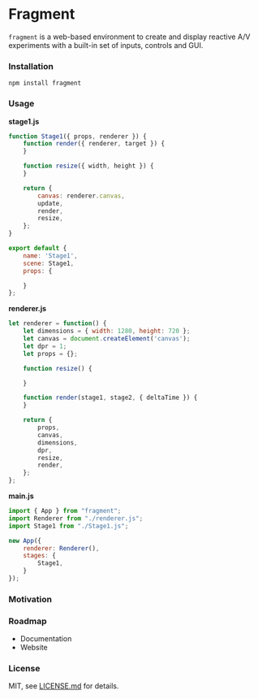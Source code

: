 # Fragment

`fragment` is a web-based environment to create and display reactive A/V experiments with a built-in set of inputs, controls and GUI.

### Installation

```
npm install fragment
```

### Usage

**stage1.js**
```js
function Stage1({ props, renderer }) {
    function render({ renderer, target }) {
    }

    function resize({ width, height }) {
    }

    return {
        canvas: renderer.canvas,
        update,
        render,
        resize,
    };
}

export default {
    name: 'Stage1',
    scene: Stage1,
    props: {

    }
};
```
**renderer.js**
```js
let renderer = function() {
    let dimensions = { width: 1280, height: 720 };
    let canvas = document.createElement('canvas');
    let dpr = 1;
    let props = {};

    function resize() {

    }

    function render(stage1, stage2, { deltaTime }) {
    }

    return {
        props,
        canvas,
        dimensions,
        dpr,
        resize,
        render,
    };
};
```

**main.js**
```js
import { App } from "fragment";
import Renderer from "./renderer.js";
import Stage1 from "./Stage1.js";

new App({
    renderer: Renderer(),
    stages: {
        Stage1,
    }
});
```

### Motivation


### Roadmap

- Documentation
- Website

### License

MIT, see [LICENSE.md](http://github.com/raphaelameaume/fragment/blob/master/LICENSE.md) for details.
